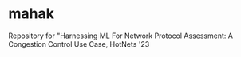 # mahak
Repository for "Harnessing ML For Network Protocol Assessment: A Congestion Control Use Case, HotNets '23
